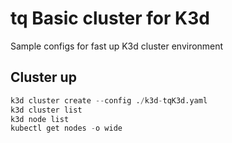 # tq Basic cluster for K3d

Sample configs for fast up K3d cluster environment

## Cluster up

```s
k3d cluster create --config ./k3d-tqK3d.yaml
k3d cluster list
k3d node list
kubectl get nodes -o wide
```